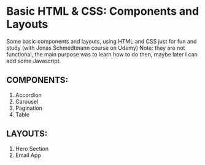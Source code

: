 # Basic HTML & CSS: Components and Layouts

Some basic components and layouts, using HTML and CSS just for fun and study (with Jonas Schmedtmann course on Udemy) Note: they are not functional, the main purpose was to learn how to do then, maybe later I can add some Javascript.

## COMPONENTS:

1. Accordion
2. Carousel
3. Pagination
4. Table

## LAYOUTS:

1. Hero Section
2. Email App
